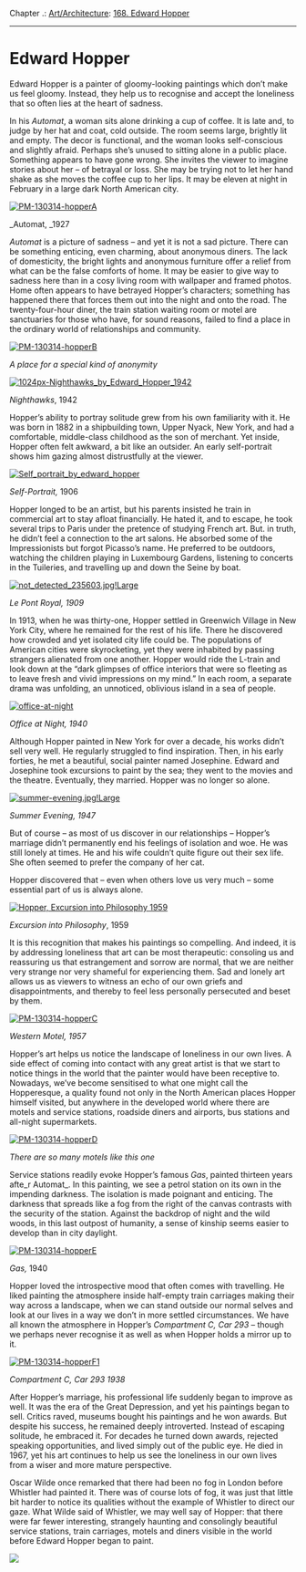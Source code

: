 Chapter .: [Art/Architecture](https://www.theschooloflife.com/thebookoflife/category/leisure/artarchitecture/): [168. Edward Hopper](https://www.theschooloflife.com/thebookoflife/edward-hopper-revamps-motel-chain-train-carriage-and-diner/)

* * *

# Edward Hopper

Edward Hopper is a painter of gloomy-looking paintings which don’t make us feel gloomy. Instead, they help us to recognise and accept the loneliness that so often lies at the heart of sadness.

In his&nbsp;_Automat_, a woman sits alone drinking a cup of coffee. It is late and, to judge by her hat and coat, cold outside. The room seems large, brightly lit and empty. The decor is functional, and the woman looks self-conscious and slightly afraid. Perhaps she’s unused to sitting alone in a public place. Something appears to have gone wrong. She invites the viewer to imagine stories about her – of betrayal or loss. She may be trying not to let her hand shake as she moves the coffee cup to her lips. It may be eleven at night in February in a large dark North American city.

[![PM-130314-hopperA](https://www.theschooloflife.com/thebookoflife/wp-content/uploads/2014/11/PM-130314-hopperA.jpg)](http://www.thebookoflife.org/wp-content/uploads/2014/11/PM-130314-hopperA.jpg)

_Automat,&nbsp;_1927

_Automat_ is a picture of sadness – and yet it is not a sad picture. There can be something enticing, even charming, about anonymous diners. The lack of domesticity, the bright lights and anonymous furniture offer a relief from what can be the false comforts of home. It may be easier to give way to sadness here than in a cosy living room with wallpaper and framed photos. Home often appears to have betrayed Hopper’s characters; something has happened there that forces them out into the night and onto the road. The twenty-four-hour diner, the train station waiting room or motel are sanctuaries for those who have, for sound reasons, failed to find a place in the ordinary world of relationships and community.

[![PM-130314-hopperB](https://www.theschooloflife.com/thebookoflife/wp-content/uploads/2014/11/PM-130314-hopperB.jpg)](http://www.thebookoflife.org/wp-content/uploads/2014/11/PM-130314-hopperB.jpg)

_A place for a special kind of anonymity_

[![1024px-Nighthawks_by_Edward_Hopper_1942](https://www.theschooloflife.com/thebookoflife/wp-content/uploads/2014/11/1024px-Nighthawks_by_Edward_Hopper_1942.jpg)](http://www.thebookoflife.org/wp-content/uploads/2014/11/1024px-Nighthawks_by_Edward_Hopper_1942.jpg)

_Nighthawks_, 1942

Hopper’s ability to portray solitude grew from his own familiarity with it. He was born in 1882 in a shipbuilding town, Upper Nyack, New York, and had a comfortable, middle-class childhood as the son of merchant. Yet inside, Hopper often felt awkward, a bit like an outsider. An early self-portrait shows him gazing almost distrustfully at the viewer.

[![Self_portrait_by_edward_hopper](https://www.theschooloflife.com/thebookoflife/wp-content/uploads/2014/11/Self_portrait_by_edward_hopper.jpg)](http://www.thebookoflife.org/wp-content/uploads/2014/11/Self_portrait_by_edward_hopper.jpg)

_Self-Portrait,_ 1906

Hopper longed to be an artist, but his parents insisted he train in commercial art to stay afloat financially. He hated it, and to escape, he took several trips to Paris under the pretence of studying French art. But. in truth, he didn’t feel a connection to the art salons. He absorbed some of the Impressionists but forgot Picasso’s name. He preferred to be outdoors, watching the children playing in Luxembourg Gardens, listening to concerts in the Tuileries, and travelling up and down the Seine by boat.

[![not_detected_235603.jpg!Large](https://www.theschooloflife.com/thebookoflife/wp-content/uploads/2014/11/not_detected_235603.jpgLarge.jpg)](http://www.thebookoflife.org/wp-content/uploads/2014/11/not_detected_235603.jpgLarge.jpg)

_Le Pont Royal, 1909_

In 1913, when he was thirty-one, Hopper settled in Greenwich Village in New York City, where he remained for the rest of his life. There he discovered how crowded and yet isolated city life could be. The populations of American cities were skyrocketing, yet they were inhabited by passing strangers alienated from one another. Hopper would ride the L-train and look down at the “dark glimpses of office interiors that were so fleeting as to leave fresh and vivid impressions on my mind.” In each room, a separate drama was unfolding, an unnoticed, oblivious island in a sea of people.

[![office-at-night](https://www.theschooloflife.com/thebookoflife/wp-content/uploads/2014/11/office-at-night.jpg)](http://www.thebookoflife.org/wp-content/uploads/2014/11/office-at-night.jpg)

_Office at Night, 1940_

Although Hopper painted in New York for over a decade, his works didn’t sell very well. He regularly struggled to find inspiration. Then, in his early forties, he met a beautiful, social painter named Josephine. Edward and Josephine took excursions to paint by the sea; they went to the movies and the theatre. Eventually, they married. Hopper was no longer so alone.

[![summer-evening.jpg!Large](https://www.theschooloflife.com/thebookoflife/wp-content/uploads/2014/11/summer-evening.jpgLarge.jpg)](http://www.thebookoflife.org/wp-content/uploads/2014/11/summer-evening.jpgLarge.jpg)

_Summer Evening, 1947_

But of course – as most of us discover in our relationships – Hopper’s marriage didn’t permanently end his feelings of isolation and woe. He was still lonely at times. He and his wife couldn’t quite figure out their sex life. She often seemed to prefer the company of her cat.

Hopper discovered that – even when others love us very much – some essential part of us is always alone.

[![Hopper, Excursion into Philosophy 1959](https://www.theschooloflife.com/thebookoflife/wp-content/uploads/2014/11/hopper1959excursion-into-philosophy.jpg)](http://www.thebookoflife.org/wp-content/uploads/2014/11/hopper1959excursion-into-philosophy.jpg)

_Excursion into Philosophy_, 1959

It is this recognition that makes his paintings so compelling. And indeed, it is by addressing loneliness that art can be most therapeutic: consoling us and reassuring us that estrangement and sorrow are normal, that we are neither very strange nor very shameful for experiencing them. Sad and lonely art allows us as viewers to witness an echo of our own griefs and disappointments, and thereby to feel less personally persecuted and beset by them.

[![PM-130314-hopperC](https://www.theschooloflife.com/thebookoflife/wp-content/uploads/2014/11/PM-130314-hopperC.jpg)](http://www.thebookoflife.org/wp-content/uploads/2014/11/PM-130314-hopperC.jpg)

_Western Motel, 1957_

Hopper’s art helps us notice the landscape of loneliness in our own lives. A side effect of coming into contact with any great artist is that we start to notice things in the world that the painter would have been receptive to. Nowadays, we’ve become&nbsp;sensitised to what one might call the Hopperesque, a quality found not only in the North American places Hopper himself visited, but anywhere in the developed world where there are motels and service stations, roadside diners and airports, bus stations and all-night supermarkets.

[![PM-130314-hopperD](https://www.theschooloflife.com/thebookoflife/wp-content/uploads/2014/11/PM-130314-hopperD.jpg)](http://www.thebookoflife.org/wp-content/uploads/2014/11/PM-130314-hopperD.jpg)

_There are so many motels like this one_

Service stations readily evoke Hopper’s famous _Gas_, painted thirteen years afte_r Automat_. In this painting, we see a petrol station on its own in the impending darkness. The isolation is made poignant and enticing. The darkness that spreads like a fog from the right of the canvas contrasts with the security of the station. Against the backdrop of night and the wild woods, in this last outpost of humanity, a sense of kinship seems easier to develop than in city daylight.

[![PM-130314-hopperE](https://www.theschooloflife.com/thebookoflife/wp-content/uploads/2014/11/PM-130314-hopperE.jpg)](http://www.thebookoflife.org/wp-content/uploads/2014/11/PM-130314-hopperE.jpg)

_Gas,_ 1940

Hopper loved the introspective mood that often comes with travelling. He liked painting the atmosphere inside half-empty train carriages making their way across a landscape, when we can stand outside our normal selves and look at our lives in a way we don’t in more settled circumstances. We have all known the atmosphere in Hopper’s _Compartment C, Car 293_ – though we perhaps never recognise it as well as when Hopper holds a mirror up to it.

[![PM-130314-hopperF1](https://www.theschooloflife.com/thebookoflife/wp-content/uploads/2014/11/PM-130314-hopperF11.jpg)](http://www.thebookoflife.org/wp-content/uploads/2014/11/PM-130314-hopperF11.jpg)

_Compartment C, Car 293 1938_

After Hopper’s marriage, his professional life suddenly began to improve as well. It was the era of the Great Depression, and yet his paintings began to sell. Critics raved, museums bought his paintings and he won awards. But despite his success, he remained deeply introverted. Instead of escaping solitude, he embraced it. For decades he turned down awards, rejected speaking opportunities, and lived simply out of the public eye. He died in 1967, yet his art continues to help us see the loneliness in our own lives from a wiser and more mature perspective.

Oscar Wilde once remarked that there had been no fog in London before Whistler had painted it. There was of course lots of fog, it was just that little bit harder to notice its qualities without the example of Whistler to direct our gaze. What Wilde said of Whistler, we may well say of Hopper: that there were far fewer interesting, strangely haunting and consolingly beautiful service stations, train carriages, motels and diners visible in the world before Edward Hopper began to paint.

[![](https://img.youtube.com/vi/rluUMpndKbo/0.jpg)](https://www.youtube.com/embed/rluUMpndKbo '')
